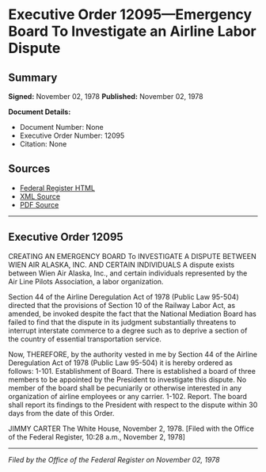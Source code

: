 # Executive Order 12095—Emergency Board To Investigate an Airline Labor Dispute

## Summary

**Signed:** November 02, 1978
**Published:** November 02, 1978

**Document Details:**
- Document Number: None
- Executive Order Number: 12095
- Citation: None

## Sources
- [Federal Register HTML](https://www.presidency.ucsb.edu/documents/executive-order-12095-emergency-board-investigate-airline-labor-dispute)
- [XML Source](None)
- [PDF Source](None)

---

## Executive Order 12095

CREATING AN EMERGENCY BOARD To INVESTIGATE A DISPUTE BETWEEN WIEN AIR ALASKA, INC. AND CERTAIN INDIVIDUALS
A dispute exists between Wien Air Alaska, Inc., and certain individuals represented by the Air Line Pilots Association, a labor organization.

Section 44 of the Airline Deregulation Act of 1978 (Public Law 95-504) directed that the provisions of Section 10 of the Railway Labor Act, as amended, be invoked despite the fact that the National Mediation Board has failed to find that the dispute in its judgment substantially threatens to interrupt interstate commerce to a degree such as to deprive a section of the country of essential transportation service.

Now, THEREFORE, by the authority vested in me by Section 44 of the Airline Deregulation Act of 1978 (Public Law 95-504) it is hereby ordered as follows:
1-101. Establishment of Board. There is established a board of three members to be appointed by the President to investigate this dispute. No member of the board shall be pecuniarily or otherwise interested in any organization of airline employees or any carrier.
1-102. Report. The board shall report its findings to the President with respect to the dispute within 30 days from the date of this Order.

JIMMY CARTER
The White House,
November 2, 1978.
[Filed with the Office of the Federal Register, 10:28 a.m., November 2, 1978]

---

*Filed by the Office of the Federal Register on November 02, 1978*
